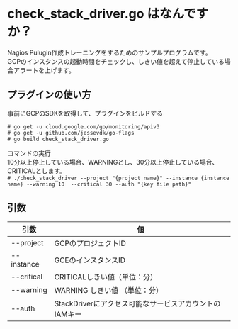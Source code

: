 # check_stack_driver.go はなんですか？
Nagios Pulugin作成トレーニングをするためのサンプルプログラムです。  
GCPのインスタンスの起動時間をチェックし、しきい値を超えて停止している場合アラートを上げます。  
  
## プラグインの使い方 
事前にGCPのSDKを取得して、プラグインをビルドする
```
# go get -u cloud.google.com/go/monitoring/apiv3
# go get -u github.com/jessevdk/go-flags
# go build check_stack_driver.go
```

コマンドの実行   
10分以上停止している場合、WARNINGとし、30分以上停止している場合、CRITICALとします。  
`# ./check_stack_driver --project "{project name}" --instance {instance name} --warning 10  --critical 30 --auth "{key file path}"`  

## 引数
  
|引数|値|
|---|---|
|--project| GCPのプロジェクトID|
|--instance| GCEのインスタンスID|
|--critical| CRITICALしきい値（単位：分） |
|--warning| WARNING しきい値 （単位：分）|
|--auth| StackDriverにアクセス可能なサービスアカウントのIAMキー|